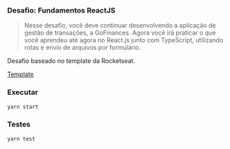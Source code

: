 ### Desafio: Fundamentos ReactJS

> Nesse desafio, você deve continuar desenvolvendo a aplicação de gestão de transações, a GoFinances. Agora você irá praticar o que você aprendeu até agora no React.js junto com TypeScript, utilizando rotas e envio de arquivos por formulário.

Desafio baseado no template da Rocketseat.

[Template](https://github.com/Rocketseat/gostack-template-fundamentos-reactjs)

### Executar

```js
yarn start
```

### Testes

```js
yarn test
```
